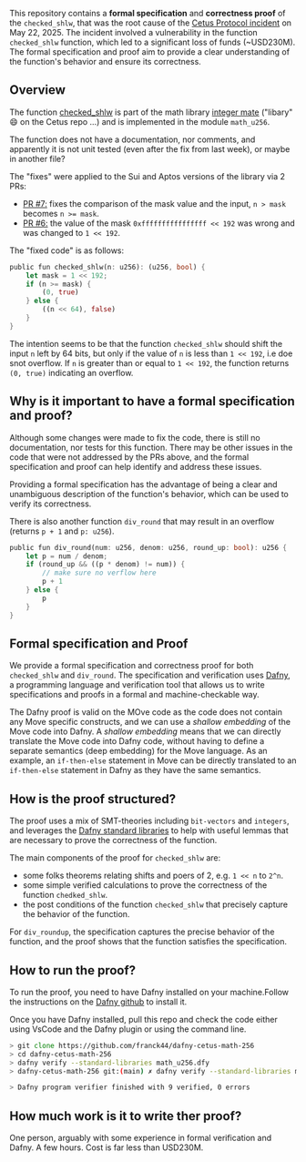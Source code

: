 
This repository contains a **formal specification** and **correctness proof** of the `checked_shlw`, that was the root cause of the [Cetus Protocol incident](https://cetusprotocol.notion.site/Cetus-Incident-Report-May-22-2025-Attack-Disclosure-1ff1dbf3ac8680d7a98de6158597d416) on May 22, 2025.
The incident involved a vulnerability in the function `checked_shlw` function, which led to a significant loss of funds (~USD230M). The formal specification and proof aim to provide a clear understanding of the function's behavior and ensure its correctness.

## Overview


The function [checked_shlw](https://github.com/CetusProtocol/integer-mate/blob/06660f704c4ac1d443ab62346a46b5b60d49df33/sui/sources/math_u256.move#L18) is part of the math library [integer mate](https://github.com/CetusProtocol/integer-mate) ("libary" :smile: on the Cetus repo ...) and is implemented in the module `math_u256`.

The function does not have a documentation, nor comments, and apparently it is not unit tested (even after the fix from last week), or maybe in another file? 

The "fixes" were applied to the Sui and Aptos versions of the library via 2 PRs:

- [PR #7:](https://github.com/CetusProtocol/integer-mate/pull/7/files) fixes the comparison of the mask value and the input, `n > mask` becomes `n >= mask`.
- [PR #6:](https://github.com/CetusProtocol/integer-mate/pull/6/files) the value of the mask `0xffffffffffffffff << 192` was wrong and was changed to `1 << 192`.

The "fixed code" is as follows:

```rust
public fun checked_shlw(n: u256): (u256, bool) {
    let mask = 1 << 192;
    if (n >= mask) {
        (0, true)
    } else {
        ((n << 64), false)
    }
}
```

The intention seems to be that the function `checked_shlw` should shift the input `n` left by 64 bits, but only if the value of `n` is less than `1 << 192`, i.e doe snot overflow. If `n` is greater than or equal to `1 << 192`, the function returns `(0, true)` indicating an overflow.


## Why is it important to have a formal specification and proof?

Although some changes were made to fix the code, there is still no documentation, nor tests for this function. 
There may be other issues in the code that were not addressed by the PRs above, and the formal specification and proof can help identify and address these issues.


Providing a formal specification has the advantage of being a clear and unambiguous description of the function's behavior, which can be used to verify its correctness.

There is also another function `div_round` that may result in an overflow (returns `p + 1` and `p: u256`). 

```rust
public fun div_round(num: u256, denom: u256, round_up: bool): u256 {
    let p = num / denom;
    if (round_up && ((p * denom) != num)) {
        // make sure no verflow here
        p + 1
    } else {
        p
    }
}
```

## Formal specification and Proof
We provide a formal specification and correctness proof for both `checked_shlw` and `div_round`.
The specification and verification uses [Dafny](https://dafny.org/), a programming language and verification tool that allows us to write specifications and proofs in a formal and machine-checkable way.

The Dafny proof is valid on the MOve code as the code does not contain any Move specific constructs, and we can use a *shallow embedding* of the Move code into Dafny.
A *shallow embedding* means that we can directly translate the Move code into Dafny code, without having to define a separate semantics (deep embedding) for the Move language.
As an example, an `if-then-else` statement in Move can be directly translated to an `if-then-else` statement in Dafny as they have the same semantics.

## How is the proof structured?

The proof uses a mix of SMT-theories including `bit-vectors` and `integers`, and leverages the [Dafny standard libraries](https://github.com/dafny-lang/libraries) to help with useful lemmas that are necessary to prove the correctness of the function.


The main components of the proof for `checked_shlw` are:
- some folks theorems relating shifts and poers of 2, e.g. `1 << n` to `2^n`. 
- some simple verified calculations to prove the correctness of the function `chedked_shlw`.
- the post conditions of the function `checked_shlw` that precisely capture the behavior of the function.

For `div_roundup`, the specification captures the precise behavior of the function, and the proof shows that the function satisfies the specification.

## How to run the proof?
To run the proof, you need to have Dafny installed on your machine.Follow the instructions on the [Dafny github](https://github.com/dafny-lang/dafny) to install it.

Once you have Dafny installed, pull this repo and check the code either using VsCode and the Dafny plugin or using the command line.

```zsh
> git clone https://github.com/franck44/dafny-cetus-math-256
> cd dafny-cetus-math-256
> dafny verify --standard-libraries math_u256.dfy
> dafny-cetus-math-256 git:(main) ✗ dafny verify --standard-libraries math_256.dfy

> Dafny program verifier finished with 9 verified, 0 errors
```

## How much work is it to write ther proof?
One person, arguably with some experience in formal verification and Dafny. 
A few hours. Cost is far less than USD230M.
